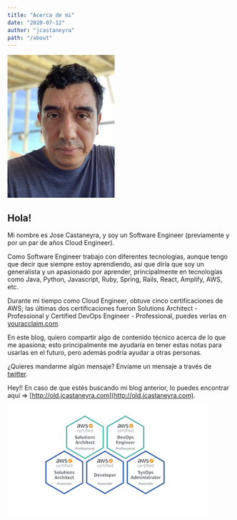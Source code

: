 ```yaml
---
title: "Acerca de mi"
date: "2020-07-12"
author: "jcastaneyra"
path: "/about"
---
```


![me](../images/me.jpg)

## Hola!

Mi nombre es Jose Castaneyra, y soy un Software Engineer (previamente y por un par de años Cloud Engineer).

Como Software Engineer trabajo con diferentes tecnologías, aunque tengo que decir que siempre estoy aprendiendo, así que diría que soy un generalista y un apasionado por aprender, principalmente en tecnologías como Java, Python, Javascript, Ruby, Spring, Rails, React, Amplify, AWS, etc.

Durante mi tiempo como Cloud Engineer, obtuve cinco certificaciones de AWS; las últimas dos certificaciones fueron Solutions Architect - Professional y Certified DevOps Engineer - Professional, puedes verlas en [youracclaim.com](https://youracclaim.com/users/jose-juan-castaneyra-matus).

En este blog, quiero compartir algo de contenido técnico acerca de lo que me apasiona; esto principalmente me ayudaría en tener estas notas para usarlas en el futuro, pero además podría ayudar a otras personas.

¿Quieres mandarme algún mensaje? Envíame un mensaje a través de [twitter](https://twitter.com/jcastaneyra).

Hey!! En caso de que estés buscando mi blog anterior, lo puedes encontrar aquí => [http://old.jcastaneyra.com](http://old.jcastaneyra.com).

![AWS Certs](../images/certs.png)